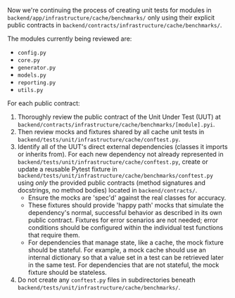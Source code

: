 Now we're continuing the process of creating unit tests for modules in `backend/app/infrastructure/cache/benchmarks/` only using their explicit public contracts in `backend/contracts/infrastructure/cache/benchmarks/`.

The modules currently being reviewed are:
- `config.py`
- `core.py`
- `generator.py`
- `models.py`
- `reporting.py`
- `utils.py`

For each public contract:
1. Thoroughly review the public contract of the Unit Under Test (UUT) at `backend/contracts/infrastructure/cache/benchmarks/[module].pyi`.
2. Then review mocks and fixtures shared by all cache unit tests in `backend/tests/unit/infrastructure/cache/conftest.py`.
3. Identify all of the UUT's direct external dependencies (classes it imports or inherits from). For each new dependency not already represented in `backend/tests/unit/infrastructure/cache/conftest.py`, create or update a reusable Pytest fixture in `backend/tests/unit/infrastructure/cache/benchmarks/conftest.py` using *only* the provided public contracts (method signatures and docstrings, no method bodies) located in `backend/contracts/`. 
   - Ensure the mocks are 'spec'd' against the real classes for accuracy.
   - These fixtures should provide 'happy path' mocks that simulate the dependency's normal, successful behavior as described in its own public contract. Fixtures for error scenarios are not needed; error conditions should be configured within the individual test functions that require them.
   - For dependencies that manage state, like a cache, the mock fixture should be stateful. For example, a mock cache should use an internal dictionary so that a value set in a test can be retrieved later in the same test. For dependencies that are not stateful, the mock fixture should be stateless.
4. Do not create any `conftest.py` files in subdirectories beneath `backend/tests/unit/infrastructure/cache/benchmarks/`.